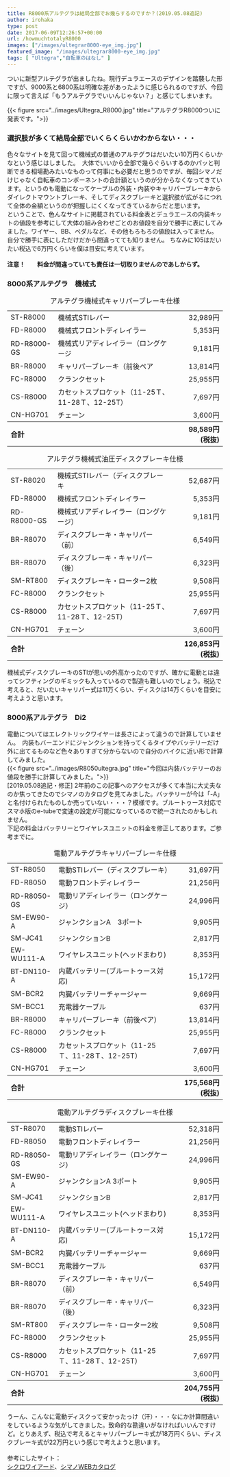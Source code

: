 ```yaml
---
title: R8000系アルテグラは結局全部でお幾らするのですか？(2019.05.08追記)
author: irohaka
type: post
date: 2017-06-09T12:26:57+00:00
url: /howmuchtotalyR8000
images: ["/images/ultegrar8000-eye_img.jpg"]
featured_image: "/images/ultegrar8000-eye_img.jpg"
tags: [ "Ultegra","自転車のはなし" ]
---
```


ついに新型アルテグラが出ましたね。現行デュラエースのデザインを踏襲した形ですが、9000系と6800系は明確な差があったように感じられるのですが、今回に限って言えば「もうアルテグラでいいんじゃない？」と感じてしまいます。<!--more-->

{{< figure src="../images/Ultegra_R8000.jpg" title="アルテグラR8000ついに発表です。">}}

### 選択肢が多くて結局全部でいくらくらいかわからない・・・
色々なサイトを見て回って機械式の普通のアルテグラはだいたい10万円くらいかなという感じはしました。　大体でいいから全部で幾らぐらいするのかパッと判断できる相場勘みたいなものって何事にも必要だと思うのですが、毎回シマノだけじゃなく自転車のコンポーネントの合計額というのが分からなくなってきています。というのも電動になってケーブルの外装・内装やキャリパーブレーキからダイレクトマウントブレーキ、そしてディスクブレーキと選択肢が広がるにつれて全体の金額というのが把握しにくくなってきているからだと思います。  
ということで、色んなサイトに掲載されている料金表とデュラエースの内装キットの値段を参考にして大体の組み合わせごとのお値段を自分で勝手に表にしてみました。ワイヤー、BB、ペダルなど、その他もろもろの値段は入ってません。自分で勝手に表にしただけだから間違ってても知りません。
ちなみに105はだいたい税込で6万円くらいを僕は目安に考えています。  
<br>
**注意！　　料金が間違っていても責任は一切取りませんのであしからず。**

### 8000系アルテグラ　機械式  
<table><caption>アルテグラ機械式キャリパーブレーキ仕様</caption>
<tr><td>ST-R8000</td><td>機械式STIレバー</td><td align="right">32,989円</td></tr>
<tr><td>FD-R8000</td><td>機械式フロントディレイラー</td><td align="right">5,353円</td></tr>
<tr><td>RD-R8000-GS</td><td>機械式リアディレイラー（ロングケージ</td><td align="right">9,181円</td></tr>
<tr><td>BR-R8000</td><td>キャリパーブレーキ（前後ペア</td><td align="right">13,814円</td></tr>
<tr><td>FC-R8000</td><td>クランクセット</td><td align="right">25,955円</td></tr>
<tr><td>CS-R8000</td><td>カセットスプロケット（11-25Ｔ、11-28Ｔ、12-25T）</td><td align="right">7,697円</td></tr>
<tr><td>CN-HG701</td><td>チェーン</td><td align="right">3,600円</td></tr>
<tr><th style="text-align:left" colspan="2">合計</th><th style="text-align:right">98,589円(税抜)</th></tr>
</table>
  
<table><caption>アルテグラ機械式油圧ディスクブレーキ仕様</caption> 
<tr><td>ST-R8020</td> <td>機械式STIレバー（ディスクブレーキ</td><td align="right">52,687円</td></tr>
<tr><td>FD-R8000</td><td>機械式フロントディレイラー</td><td align="right">5,353円</td></tr>
<tr><td>RD-R8000-GS</td><td>機械式リアディレイラー（ロングケージ）</td><td align="right">9,181円</td></tr>
<tr><td>BR-R8070</td><td>ディスクブレーキ・キャリパー（前）</td><td align="right">6,549円</td></tr>
<tr><td>BR-R8070</td><td>ディスクブレーキ・キャリパー（後）</td><td align="right">6,323円</td></tr>
<tr><td>SM-RT800</td><td>ディスクブレーキ・ローター2枚</td><td align="right">9,508円</td></tr>
<tr><td>FC-R8000</td><td>クランクセット</td><td align="right">25,955円</td></tr>
<tr><td>CS-R8000</td><td>カセットスプロケット（11-25Ｔ、11-28Ｔ、12-25T）</td><td align="right">7,697円</td></tr>
<tr><td>CN-HG701</td><td>チェーン</td><td align="right">3,600円</td></tr><tr>
<th style="text-align:left" colspan="2">合計</td><th style="text-align:right">126,853円(税抜)</th></tr> </table> 

機械式ディスクブレーキのSTIが思いの外高かったのですが、確かに電動とは違ってシフティングのギミックも入っているので製造も難しいのでしょう。税込で考えると、だいたいキャリパー式は11万くらい、ディスクは14万くらいを目安に考えようと思います。  

### 8000系アルテグラ　Di2
電動についてはエレクトリックワイヤーは長さによって違うので計算していません。　内装もバーエンドにジャンクションを持ってくるタイプやバッテリーだけ外に出てるものなど色々ありすぎて分からないので自分のバイクに近い形で計算してみました。  
{{< figure src="../images/R8050ultegra.jpg" title="今回は内装バッテリーのお値段を勝手に計算してみました。">}}
<br>
[2019.05.08追記・修正]
2年前のこの記事へのアクセスが多くて本当に大丈夫なのか焦ってきたのでシマノのカタログを見てみました。バッテリーが今は「-A」と名付けられたものしか売っていない・・・？模様です。ブルートゥース対応でスマホ版のe-tubeで変速の設定が可能になっているので統一されたのかもしれません。  
下記の料金はバッテリーとワイヤレスユニットの料金を修正してあります。ご参考までに。  
  
<table>
<caption>電動アルテグラキャリパーブレーキ仕様</caption> 
<tr><td>ST-R8050</td><td>電動STIレバー（ディスクブレーキ）</td><td align="right">31,697円</td></tr>
<tr><td>FD-R8050</td> <td>電動フロントディレイラー</td><td align="right">21,256円</td></tr>
<tr><td>RD-R8050-GS</td><td>電動リアディレイラー（ロングケージ）</td><td align="right">24,996円</td></tr>
<tr><td>SM-EW90-A</td><td>ジャンクションA　3ポート</td><td align="right">9,905円</td></tr>
<tr><td>SM-JC41</td><td>ジャンクションB</td><td align="right">2,817円</td></tr>
<tr><td>EW-WU111-A</td><td>ワイヤレスユニット(ヘッドまわり)</td><td align="right">8,353円</td></tr>
<tr><td>BT-DN110-A</td><td>内蔵バッテリー(ブルートゥース対応)</td><td align="right">15,172円</td></tr>
<tr><td>SM-BCR2</td><td>内臓バッテリーチャージャー</td><td align="right">9,669円</td></tr>
<tr><td>SM-BCC1</td><td>充電器ケーブル</td><td align="right">637円</td></tr>
<tr><td>BR-R8000</td><td>キャリパーブレーキ（前後ペア）</td><td align="right">13,814円</td></tr>
<tr><td>FC-R8000</td><td>クランクセット</td><td align="right">25,955円</td></tr>
<tr><td>CS-R8000</td><td>カセットスプロケット（11-25Ｔ、11-28Ｔ、12-25T）</td><td align="right">7,697円</td></tr>
<tr><td>CN-HG701</td><td>チェーン</td><td align="right">3,600円</td></tr>
<tr><th style="text-align:left" colspan="2">合計</th><th style="text-align:right">175,568円(税抜)</th></tr></table>
  
  
<table>
<caption>電動アルテグラディスクブレーキ仕様</caption> 
<tr><td>ST-R8070</td><td>電動STIレバー</td><td align="right">52,318円</td></tr>
<tr><td>FD-R8050</td><td>電動フロントディレイラー</td><td align="right">21,256円</td></tr>
<tr><td>RD-R8050-GS</td><td>電動リアディレイラー（ロングケージ）</td><td align="right">24,996円</td></tr>
<tr><td>SM-EW90-A</td><td>ジャンクションA 3ポート</td> <td align="right">9,905円</td></tr>
<tr><td>SM-JC41</td><td>ジャンクションB</td><td align="right">2,817円</td></tr>
<tr><td>EW-WU111-A</td><td>ワイヤレスユニット(ヘッドまわり)</td><td align="right">8,353円</td></tr>
<tr><td>BT-DN110-A</td><td>内蔵バッテリー(ブルートゥース対応)</td><td align="right">15,172円</td></tr>
<tr><td>SM-BCR2</td><td>内臓バッテリーチャージャー</td><td align="right">9,669円</td></tr>
<tr><td>SM-BCC1</td><td>充電器ケーブル</td><td align="right">637円</td></tr>
<tr><td>BR-R8070</td><td>ディスクブレーキ・キャリパー（前）</td><td align="right">6,549円</td></tr>
<tr><td>BR-R8070</td><td>ディスクブレーキ・キャリパー（後）</td><td align="right">6,323円</td></tr>
<tr><td>SM-RT800</td><td>ディスクブレーキ・ローター2枚</td><td align="right">9,508円</td></tr>
<tr><td>FC-R8000</td><td>クランクセット</td><td align="right">25,955円</td></tr>
<tr><td>CS-R8000</td><td>カセットスプロケット（11-25Ｔ、11-28Ｔ、12-25T）</td><td align="right">7,697円</td></tr>
<tr><td>CN-HG701</td><td>チェーン</td><td align="right">3,600円</td></tr>
<tr><th style="text-align:left" colspan="2">合計</th><th style="text-align:right">204,755円(税抜)</th></tr></table>
      

うーん、こんなに電動ディスクって安かったっけ（汗）・・・なにか計算間違いをしているような気がしてきました。致命的な勘違いがなければいいんですけど。とりあえず、税込で考えるとキャリパーブレーキ式が18万円くらい、ディスクブレーキ式が22万円という感じで考えようと思います。
<br>
<br>
参考にしたサイト：  
[シクロワイアード](http://www.cyclowired.jp/news/node/234572)、[シマノWEBカタログ](http://set.shimano.co.jp/bc_catalog/bg/book.html)
